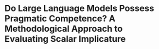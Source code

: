 # Do Large Language Models Possess Pragmatic Competence? A Methodological Approach to Evaluating Scalar Implicature 
